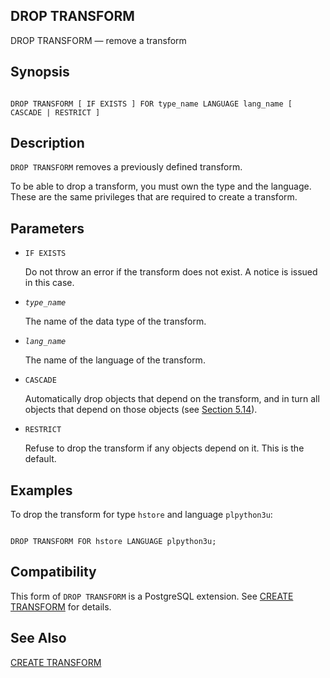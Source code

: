 ## DROP TRANSFORM

DROP TRANSFORM — remove a transform

## Synopsis

```

DROP TRANSFORM [ IF EXISTS ] FOR type_name LANGUAGE lang_name [ CASCADE | RESTRICT ]
```

## Description

`DROP TRANSFORM` removes a previously defined transform.

To be able to drop a transform, you must own the type and the language. These are the same privileges that are required to create a transform.

## Parameters

* `IF EXISTS`

    Do not throw an error if the transform does not exist. A notice is issued in this case.

* *`type_name`*

    The name of the data type of the transform.

* *`lang_name`*

    The name of the language of the transform.

* `CASCADE`

    Automatically drop objects that depend on the transform, and in turn all objects that depend on those objects (see [Section 5.14](ddl-depend "5.14. Dependency Tracking")).

* `RESTRICT`

    Refuse to drop the transform if any objects depend on it. This is the default.

## Examples

To drop the transform for type `hstore` and language `plpython3u`:

```

DROP TRANSFORM FOR hstore LANGUAGE plpython3u;
```

## Compatibility

This form of `DROP TRANSFORM` is a PostgreSQL extension. See [CREATE TRANSFORM](sql-createtransform "CREATE TRANSFORM") for details.

## See Also

[CREATE TRANSFORM](sql-createtransform "CREATE TRANSFORM")